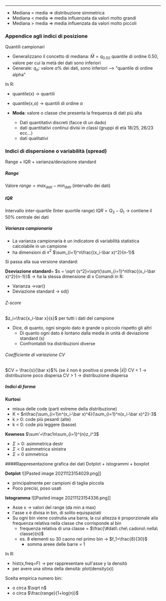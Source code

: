 ----
- Mediana = media => distribuzione simmetrica
- Mediana < media => media influenzata da valori molto grandi
- Mediana > media => media influenzata da valori molto piccoli

### Appendice agli indici di posizione
 Quantili campionari
 - Generalizzano il concetto di mediana: $\bar M = q_{0.50}$ quantile di ordine 0.50, valore per cui la metà dei dati sono inferiori
 - Generale: $q_\alpha$: valore $\alpha \%$ dei dati, sono inferiori --> "quantile di ordine alpha"

In R:
- quantile(x) -> quartili
- quantile(x,$\alpha$) -> quantili di ordine $\alpha$

- **Moda**: valore o classe che presenta la frequenza di dati più alta
	- Dati quantitativi discreti (facce di un dado)
	- dati quantitativi continui divisi in classi (gruppi di età 18/25, 26/23 ecc...)
	- dati qualitativi

### Indici di dispersione o variabilità (spread)
Range + IQR + varianza/deviazione standard

##### Range
Valore $range = max_{dati}-min_{dati}$
(intervallo dei dati)

##### IQR

Intervallo inter-quartile (Inter quortile range)
$IQR = Q_3-Q_1$ -> contiene il 50% centrale dei dati

##### Varianza campionaria
- La varianza campionaria è un indicatore di variabilità statistica calcolabile in un campione
- ha dimensioni di $x^2$
$\sum_{i=1}^n\frac{(x_i-\bar x)^2}{n-1}$

Si passa alla sua versione standard:

**Dseviazione standard**= $s = \sqrt {s^2}=\sqrt{\sum_{i=1}^n\frac{(x_i-\bar x)^2}{n-1}}$ -> ha la stessa dimensione di x
Comandi in R:
- Varianza ->var()
- Deviazione standard -> sd()

###### Z-score
$z_i=\frac{x_i-\bar x}{s}$ per tutti i dati del campione
- Dice, di quanto, ogni singolo dato è grande o piccolo rispetto gli altri
	- Di quanto ogni dato è lontano dalla media in unità di deviazione standard (s)
	- Confrontabili tra distribuzioni diverse

###### Coefficiente di variazione CV
$CV = \frac{s}{\bar x}$% (se $\bar x$ non è positiva si prende $|\bar x|$)
CV < 1 -> distribuzione poco dispersa
CV > 1 -> distribuzione dispersa

##### Indici di forma
**Kurtosi**
- misua delle code (parti estreme della distribuzione)
- K = $n\frac{\sum_{i=1}n^(x_i-\bar x)^4}{\sum_{i=1}^n(x_i-\bar x)^2}-3$
- k > 0: code più pesanti (alte)
- k < 0: code più leggere (basse)

**Kewness**
$\sum'=\frac1n\sum_{i=1}^{n}z_i^3$
- $\Sigma >0$: asimmetrica destr
-  $\Sigma <0$ asimmetrica sinistra
-   $\Sigma=0$ simmetrica

####Rappresentazione grafica dei dati
Dotplot + istogrammi + boxplot

**Dotplot**
![[Pasted image 20211123154029.png]]

- principalmente per campioni di taglia piccola
- Poco precisi, poso usati


**Istogramma**
![[Pasted image 20211123154336.png]]
- Asse x -> valori del range (da min a max)
- l'asse x è divisa in bin, di solito equispaziati
- Su ogni bin viene costrutia una barra, la cui altezza è proporzionale alla frequenza relativa nella classe che corrisponde al bin
	- frequenza relativa di una classe = $\frac{\#dati\ che\ cadono\ nella\ classe}{n}$
	- es. 8 elementi su 30 caono nel primo bin -> $f_1=\frac{8}{30}$
		- somma areee delle barre = 1

In R:
- hist(x,freq=F) -> per rappresentare sull'asse y la densitò
- per avere una sitma della densità: plot(density(x))

Scelta empirica numero bin:
- o circa $\sqrt n$
- o circa $\frac{range}{1+log(n)}$